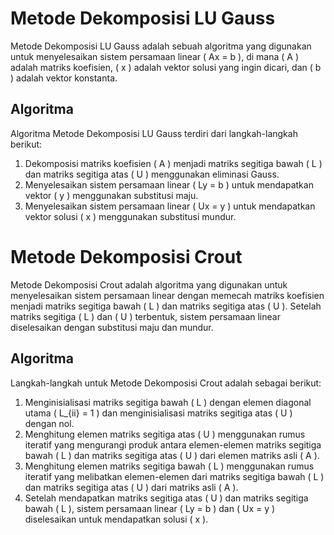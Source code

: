 # Metode Dekomposisi LU Gauss

Metode Dekomposisi LU Gauss adalah sebuah algoritma yang digunakan untuk menyelesaikan sistem persamaan linear \( Ax = b \), di mana \( A \) adalah matriks koefisien, \( x \) adalah vektor solusi yang ingin dicari, dan \( b \) adalah vektor konstanta.

## Algoritma

Algoritma Metode Dekomposisi LU Gauss terdiri dari langkah-langkah berikut:

1. Dekomposisi matriks koefisien \( A \) menjadi matriks segitiga bawah \( L \) dan matriks segitiga atas \( U \) menggunakan eliminasi Gauss.
2. Menyelesaikan sistem persamaan linear \( Ly = b \) untuk mendapatkan vektor \( y \) menggunakan substitusi maju.
3. Menyelesaikan sistem persamaan linear \( Ux = y \) untuk mendapatkan vektor solusi \( x \) menggunakan substitusi mundur.

# Metode Dekomposisi Crout

Metode Dekomposisi Crout adalah algoritma yang digunakan untuk menyelesaikan sistem persamaan linear dengan memecah matriks koefisien menjadi matriks segitiga bawah \( L \) dan matriks segitiga atas \( U \). Setelah matriks segitiga \( L \) dan \( U \) terbentuk, sistem persamaan linear diselesaikan dengan substitusi maju dan mundur.

## Algoritma

Langkah-langkah untuk Metode Dekomposisi Crout adalah sebagai berikut:

1. Menginisialisasi matriks segitiga bawah \( L \) dengan elemen diagonal utama \( L_{ii} = 1 \) dan menginisialisasi matriks segitiga atas \( U \) dengan nol.
2. Menghitung elemen matriks segitiga atas \( U \) menggunakan rumus iteratif yang mengurangi produk antara elemen-elemen matriks segitiga bawah \( L \) dan matriks segitiga atas \( U \) dari elemen matriks asli \( A \).
3. Menghitung elemen matriks segitiga bawah \( L \) menggunakan rumus iteratif yang melibatkan elemen-elemen dari matriks segitiga bawah \( L \) dan matriks segitiga atas \( U \) dari matriks asli \( A \).
4. Setelah mendapatkan matriks segitiga atas \( U \) dan matriks segitiga bawah \( L \), sistem persamaan linear \( Ly = b \) dan \( Ux = y \) diselesaikan untuk mendapatkan solusi \( x \).


